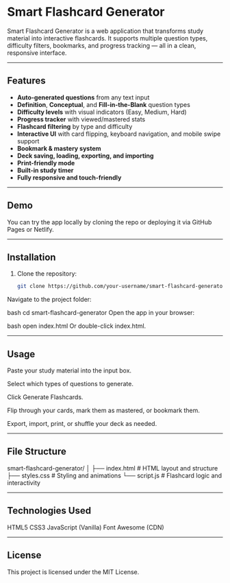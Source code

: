 # Smart Flashcard Generator

Smart Flashcard Generator is a web application that transforms study material into interactive flashcards. It supports multiple question types, difficulty filters, bookmarks, and progress tracking — all in a clean, responsive interface.

---

## Features

- **Auto-generated questions** from any text input
- **Definition**, **Conceptual**, and **Fill-in-the-Blank** question types
- **Difficulty levels** with visual indicators (Easy, Medium, Hard)
- **Progress tracker** with viewed/mastered stats
- **Flashcard filtering** by type and difficulty
- **Interactive UI** with card flipping, keyboard navigation, and mobile swipe support
- **Bookmark & mastery system**
- **Deck saving, loading, exporting, and importing**
- **Print-friendly mode**
- **Built-in study timer**
- **Fully responsive and touch-friendly**

---

## Demo

You can try the app locally by cloning the repo or deploying it via GitHub Pages or Netlify.

---

## Installation

1. Clone the repository:
   ```bash
   git clone https://github.com/your-username/smart-flashcard-generator.git
Navigate to the project folder:

bash
cd smart-flashcard-generator
Open the app in your browser:

bash
open index.html
Or double-click index.html.

---

## Usage
Paste your study material into the input box.

Select which types of questions to generate.

Click Generate Flashcards.

Flip through your cards, mark them as mastered, or bookmark them.

Export, import, print, or shuffle your deck as needed.

---

## File Structure
smart-flashcard-generator/
│
├── index.html      # HTML layout and structure
├── styles.css      # Styling and animations
└── script.js       # Flashcard logic and interactivity

---

## Technologies Used
HTML5
CSS3
JavaScript (Vanilla)
Font Awesome (CDN)

---

## License
This project is licensed under the MIT License.

